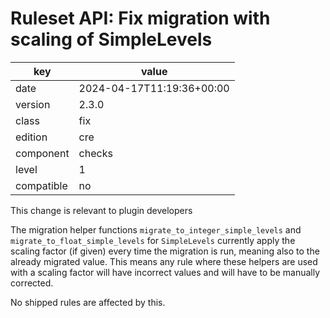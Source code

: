 [//]: # (werk v2)
# Ruleset API: Fix migration with scaling of SimpleLevels

key        | value
---------- | ---
date       | 2024-04-17T11:19:36+00:00
version    | 2.3.0
class      | fix
edition    | cre
component  | checks
level      | 1
compatible | no

This change is relevant to plugin developers

The migration helper functions `migrate_to_integer_simple_levels` and `migrate_to_float_simple_levels` for `SimpleLevels` currently apply the scaling factor (if given) every time the migration is run, meaning also to the already migrated value.
This means any rule where these helpers are used with a scaling factor will have incorrect values and will have to be manually corrected.

No shipped rules are affected by this.

